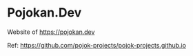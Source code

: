 # Pojokan.Dev

Website of https://pojokan.dev

Ref: https://github.com/pojok-projects/pojok-projects.github.io